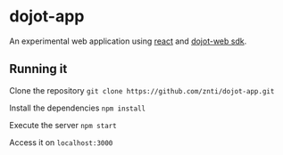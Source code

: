 # dojot-app
An experimental web application using [react](reactjs.org) and [dojot-web sdk](github.com/znti/dojot-web).

## Running it
Clone the repository 
`git clone https://github.com/znti/dojot-app.git`

Install the dependencies
`npm install`

Execute the server
`npm start`

Access it on `localhost:3000`
